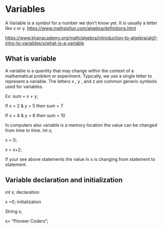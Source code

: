 # Variables

A Variable is a symbol for a number we don't know yet. It is usually a letter like x or y.
https://www.mathsisfun.com/algebra/definitions.html

https://www.khanacademy.org/math/algebra/introduction-to-algebra/alg1-intro-to-variables/v/what-is-a-variable

## What is variable 
A variable is a quantity that may change within the context of a mathematical problem or experiment. Typically, we use a single letter to represent a variable. The letters x , y , and z are common generic symbols used for variables.

Ex: sum = x + y;

If x = 2 & y = 5 then sum = 7

If x = 4 & y = 6 then sum = 10

In computers also variable is a memory location the value can be changed from time to time.
int x;

   x = 0;
   
   x = x+2;
   
If your see above statements the value in x is changing from statement to statement.

## Variable declaration and initialization 
int x; declaration

   x =0; initialization

String s;

 s= “Pioneer Coders”;

